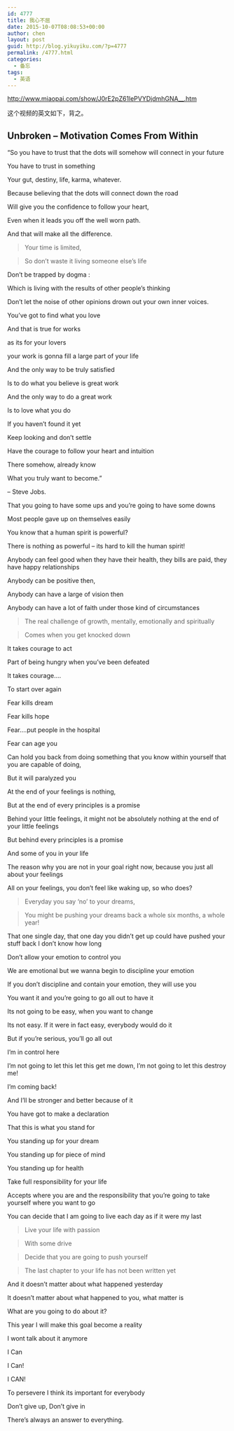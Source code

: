 ```yaml
---
id: 4777
title: 我心不屈
date: 2015-10-07T08:08:53+00:00
author: chen
layout: post
guid: http://blog.yikuyiku.com/?p=4777
permalink: /4777.html
categories:
  - 备忘
tags:
  - 英语
---
```

<http://www.miaopai.com/show/J0rE2pZ61lePVYDjdmhGNA__.htm>

这个视频的英文如下，背之。

## Unbroken – Motivation Comes From Within

“So you have to trust that the dots will somehow will connect in your future
  
You have to trust in something
  
Your gut, destiny, life, karma, whatever.
  
Because believing that the dots will connect down the road
  
Will give you the confidence to follow your heart,
  
Even when it leads you off the well worn path.
  
And that will make all the difference.

> Your time is limited,
  
> So don’t waste it living someone else’s life

Don’t be trapped by dogma :
  
Which is living with the results of other people’s thinking
  
Don’t let the noise of other opinions drown out your own inner voices.
  
You’ve got to find what you love
  
And that is true for works
  
as its for your lovers
  
your work is gonna fill a large part of your life
  
And the only way to be truly satisfied
  
Is to do what you believe is great work
  
And the only way to do a great work
  
Is to love what you do
  
If you haven’t found it yet
  
Keep looking and don’t settle
  
Have the courage to follow your heart and intuition
  
There somehow, already know
  
What you truly want to become.”
  
– Steve Jobs.

That you going to have some ups and you’re going to have some downs
  
Most people gave up on themselves easily
  
You know that a human spirit is powerful?
  
There is nothing as powerful – its hard to kill the human spirit!
  
Anybody can feel good when they have their health, they bills are paid, they have happy relationships
  
Anybody can be positive then,
  
Anybody can have a large of vision then
  
Anybody can have a lot of faith under those kind of circumstances

> The real challenge of growth, mentally, emotionally and spiritually
  
> Comes when you get knocked down

It takes courage to act
  
Part of being hungry when you’ve been defeated
  
It takes courage….
  
To start over again

Fear kills dream
  
Fear kills hope
  
Fear….put people in the hospital
  
Fear can age you
  
Can hold you back from doing something that you know within yourself that you are capable of doing,
  
But it will paralyzed you

At the end of your feelings is nothing,
  
But at the end of every principles is a promise
  
Behind your little feelings, it might not be absolutely nothing at the end of your little feelings
  
But behind every principles is a promise
  
And some of you in your life
  
The reason why you are not in your goal right now, because you just all about your feelings
  
All on your feelings, you don’t feel like waking up, so who does?

> Everyday you say ‘no’ to your dreams,
  
> You might be pushing your dreams back a whole six months, a whole year!

That one single day, that one day you didn’t get up could have pushed your stuff back I don’t know how long

Don’t allow your emotion to control you
  
We are emotional but we wanna begin to discipline your emotion
  
If you don’t discipline and contain your emotion, they will use you

You want it and you’re going to go all out to have it
  
Its not going to be easy, when you want to change
  
Its not easy. If it were in fact easy, everybody would do it
  
But if you’re serious, you’ll go all out

I’m in control here
  
I’m not going to let this let this get me down, I’m not going to let this destroy me!
  
I’m coming back!
  
And I’ll be stronger and better because of it
  
You have got to make a declaration
  
That this is what you stand for
  
You standing up for your dream
  
You standing up for piece of mind
  
You standing up for health
  
Take full responsibility for your life
  
Accepts where you are and the responsibility that you’re going to take yourself where you want to go
  
You can decide that I am going to live each day as if it were my last

> Live your life with passion
  
> With some drive
  
> Decide that you are going to push yourself
  
> The last chapter to your life has not been written yet

And it doesn’t matter about what happened yesterday
  
It doesn’t matter about what happened to you, what matter is
  
What are you going to do about it?

This year I will make this goal become a reality
  
I wont talk about it anymore
  
I Can
  
I Can!
  
I CAN!

To persevere I think its important for everybody
  
Don’t give up, Don’t give in
  
There’s always an answer to everything.